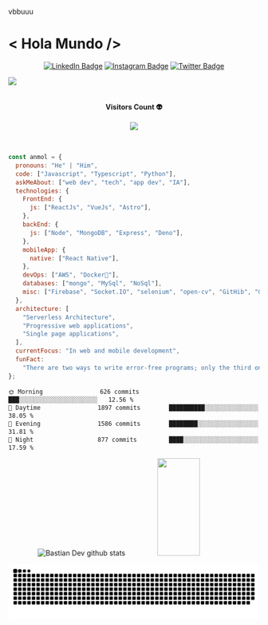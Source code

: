 vbbuuu
#  < Hola Mundo  />

<!---------------------------------------------------------------------------------------------------->

<p align="center">
  <a href="https://www.linkedin.com/in/alvaro-aburto-dev/" target="_blank"
    ><img
      src="https://img.shields.io/badge/-LinkedIn-0A0A0B?logo=linkedin&style=for-the-badge&logoColor=white"
      alt="LinkedIn Badge"
    /></a
  >
  <a href="https://www.instagram.com/👽/" target="_blank"
    ><img
      src="https://img.shields.io/badge/-Instagram-0A0A0B?logo=instagram&style=for-the-badge&logoColor=white"
      alt="Instagram Badge"
    /></a
  >
  <a href="https://lilmiporfolio.netlify.app/" target="_blank"
    ><img
      src="https://img.shields.io/badge/-🤴🏾PortafolioWeb-0A0A0B?logo=Portafolio&style=for-the-badge&logoColor=white"
      alt="Twitter Badge"
    /></a
  >
</p>

<!---------------------------------------------------------------------------------------------------->

<div id="header" align="left">
  <img
src="https://camo.githubusercontent.com/4fa9a5bdefafee7e59ad2086429306dfc0c902d0db4d2d1fdfb534b1767d9f62/68747470733a2f2f646576656c6f706572732e67697068792e636f6d2f6272616e63682f6d61737465722f7374617469632f6170692d35313264333663303936363236383237313731303861333862626235633537642e676966"
    width="full"
  />

<!---------------------------------------------------------------------------------------------------->

<div align="center">
  <br><p align="centre"><b>Visitors Count 👽 </b></p>  
  <p align="center"><img align="center" src="https://profile-counter.glitch.me/{👽}/count.svg" /></p> 
  <br>
</div>

<!---------------------------------------------------------------------------------------------------->

```javascript
const anmol = {
  pronouns: "He" | "Him",
  code: ["Javascript", "Typescript", "Python"],
  askMeAbout: ["web dev", "tech", "app dev", "IA"],
  technologies: {
    FrontEnd: {
      js: ["ReactJs", "VueJs", "Astro"],
    },
    backEnd: {
      js: ["Node", "MongoDB", "Express", "Deno"],
    },
    mobileApp: {
      native: ["React Native"],
    },
    devOps: ["AWS", "Docker🐳"],
    databases: ["mongo", "MySql", "NoSql"],
    misc: ["Firebase", "Socket.IO", "selenium", "open-cv", "GitHib", "GitLab"],
  },
  architecture: [
    "Serverless Architecture",
    "Progressive web applications",
    "Single page applications",
  ],
  currentFocus: "In web and mobile development",
  funFact:
    "There are two ways to write error-free programs; only the third one works",
};

```

<!---------------------------------------------------------------------------------------------------->

```text
🌞 Morning                626 commits         ███░░░░░░░░░░░░░░░░░░░░░░   12.56 % 
🌆 Daytime                1897 commits        ██████████░░░░░░░░░░░░░░░   38.05 % 
🌃 Evening                1586 commits        ████████░░░░░░░░░░░░░░░░░   31.81 % 
🌙 Night                  877 commits         ████░░░░░░░░░░░░░░░░░░░░░   17.59 % 
```

<!---------------------------------------------------------------------------------------------------->

<div align="center">  
  <img width="49%" height="195px" src="https://github-readme-stats.vercel.app/api?username=LilDre7&show_icons=true&count_private=true&hide_border=true&title_color=02D9F7FF&icon_color=02D9F7FF&text_color=c9d1d9&bg_color=0d1117" alt="Bastian Dev github stats" /> 
  
  <img width="41%" height="195px" src="https://github-readme-stats.vercel.app/api/top-langs/?username=LilDre7&layout=compact&hide_border=true&title_color=02D9F7FF&text_color=02D9F7FF&bg_color=0d1117" />
</div> 

<!---------------------------------------------------------------------------------------------------->



<!---------------------------------------------------------------------------------------------------->

![](https://github.com/Platane/snk/raw/output/github-contribution-grid-snake.svg)

